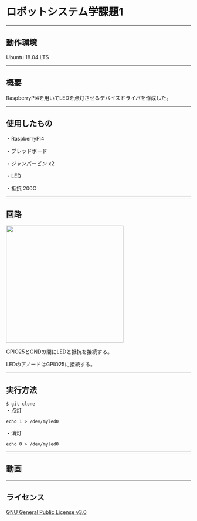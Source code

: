 # ロボットシステム学課題1
---

動作環境
---
Ubuntu 18.04 LTS

---

概要
---
RaspberryPi4を用いてLEDを点灯させるデバイスドライバを作成した。

---

使用したもの
---
・RaspberryPi4

・ブレッドボード

・ジャンパーピン x2

・LED

・抵抗 200Ω

---

回路
---
<img src="https://user-images.githubusercontent.com/72175085/103672027-0bc8f800-4fbf-11eb-8984-c036b2c0d335.jpg" width="320px">

GPIO25とGNDの間にLEDと抵抗を接続する。

LEDのアノードはGPIO25に接続する。

---

実行方法
---

``$ git clone  ``  
・点灯

`echo 1 > /dev/myled0`

・消灯

`echo 0 > /dev/myled0`

---

動画
---

---

ライセンス
---
[GNU General Public License v3.0](https://github.com/uvershuta/RobotSystem1/blob/main/COPYING)




